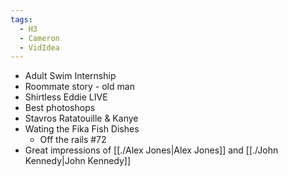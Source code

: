 ```yaml
---
tags:
  - H3
  - Cameron
  - VidIdea
---
```

-  Adult Swim Internship
- Roommate story - old man
- Shirtless Eddie LIVE
- Best photoshops
- Stavros Ratatouille & Kanye
- Wating the Fika Fish Dishes
	- Off the rails #72
- Great impressions of [[./Alex Jones|Alex Jones]] and [[./John Kennedy|John Kennedy]]
